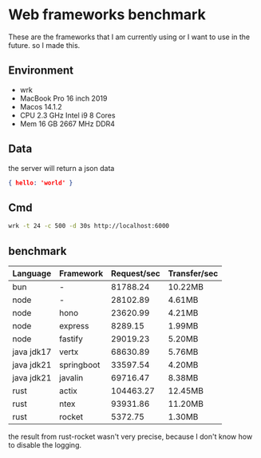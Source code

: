 # Web frameworks benchmark

These are the frameworks that I am currently using or I want to use in the future. so I made this.

## Environment

* wrk
* MacBook Pro 16 inch 2019
* Macos 14.1.2
* CPU 2.3 GHz Intel i9 8 Cores
* Mem 16 GB 2667 MHz DDR4

## Data

the server will return a json data

```json
{ hello: 'world' }
```

## Cmd

```bash
wrk -t 24 -c 500 -d 30s http://localhost:6000
```

## benchmark

|Language|Framework|Request/sec|Transfer/sec|
|---|---|---|---|
|bun | - | 81788.24 | 10.22MB |
|node| - | 28102.89 | 4.61MB |
|node| hono | 23620.99 | 4.21MB |
|node| express | 8289.15 | 1.99MB |
|node| fastify | 29019.23 | 5.20MB |
|java jdk17| vertx | 68630.89 | 5.76MB |
|java jdk21| springboot | 33597.54 | 4.20MB |
|java jdk21| javalin | 69716.47 | 8.38MB |
|rust| actix | 104463.27 | 12.45MB |
|rust| ntex | 93931.86 | 11.20MB |
|rust| rocket | 5372.75 | 1.30MB |

the result from rust-rocket wasn't very precise, because I don't know how to disable the logging.
